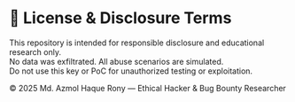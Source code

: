 # 📜 License & Disclosure Terms

This repository is intended for responsible disclosure and educational research only.  
No data was exfiltrated. All abuse scenarios are simulated.  
Do not use this key or PoC for unauthorized testing or exploitation.

© 2025 Md. Azmol Haque Rony — Ethical Hacker & Bug Bounty Researcher
